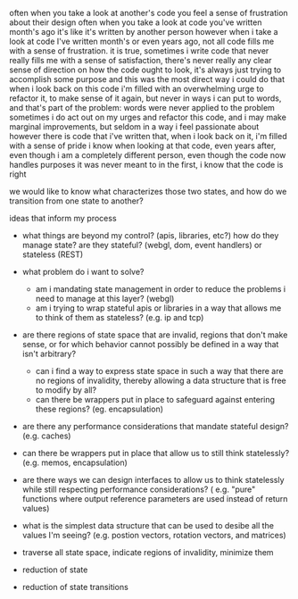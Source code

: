 often when you take a look at another's code you feel a sense of frustration about their design
often when you take a look at code you've written month's ago it's like it's written by another person
however when i take a look at code I've written month's or even years ago, not all code fills me with a sense of frustration.
it is true, sometimes i write code that never really fills me with a sense of satisfaction,
there's never really any clear sense of direction on how the code ought to look, 
it's always just trying to accomplish some purpose and this was the most direct way i could do that
when i look back on this code i'm filled with an overwhelming urge to refactor it, to make sense of it again, 
but never in ways i can put to words, and that's part of the problem: words were never applied to the problem
sometimes i do act out on my urges and refactor this code, and i may make marginal improvements, but seldom in a way i feel passionate about
however there is code that i've written that, when i look back on it, i'm filled with a sense of pride
i know when looking at that code, even years after, even though i am a completely different person, even though the code now handles purposes it was never meant to in the first, i know that the code is right

we would like to know what characterizes those two states,
and how do we transition from one state to another?

ideas that inform my process
* what things are beyond my control? (apis, libraries, etc?) how do they manage state? are they stateful? (webgl, dom, event handlers) or stateless (REST)
* what problem do i want to solve? 
  * am i mandating state management in order to reduce the problems i need to manage at this layer? (webgl)
  * am i trying to wrap stateful apis or libraries in a way that allows me to think of them as stateless? (e.g. ip and tcp)
* are there regions of state space that are invalid, regions that don't make sense, or for which behavior cannot possibly be defined in a way that isn't arbitrary? 
  * can i find a way to express state space in such a way that there are no regions of invalidity, thereby allowing a data structure that is free to modify by all? 
  * can there be wrappers put in place to safeguard against entering these regions? (eg. encapsulation)
* are there any performance considerations that mandate stateful design? (e.g. caches) 
* can there be wrappers put in place that allow us to still think statelessly? (e.g. memos, encapsulation) 
* are there ways we can design interfaces to allow us to think statelessly while still respecting performance considerations? ( e.g. "pure" functions where output reference parameters are used instead of return values)
* what is the simplest data structure that can be used to desibe all the values I'm seeing? (e.g. postion vectors, rotation vectors, and matrices)


* traverse all state space, indicate regions of invalidity, minimize them
* reduction of state
* reduction of state transitions

